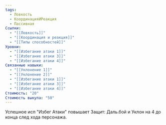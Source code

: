 ```yaml
---
tags:
  - Ловкость
  - КоординацияИРеакция
  - Пассивная
Ссылки:
  - "[[Ловкость]]"
  - "[[Координация и реакция]]"
  - "[[Типы способностей]]"
Уровни:
  - "[[Избегание атаки 1]]"
  - "[[Избегание атаки 3]]"
  - "[[Избегание атаки 4]]"
Связанные навыки:
  - "[[Уклонение 1]]"
  - "[[Уклонение 2]]"
  - "[[Избегание атаки 1]]"
  - "[[Избегание атаки 3]]"
  - "[[Избегание атаки 4]]"
Стоимость: "20"
Стоимость выкупа: "50"
---
```

Успешное исп "Избег Атаки" повышает Защит: Даль.бой и Уклон на 4 до конца след хода персонажа.